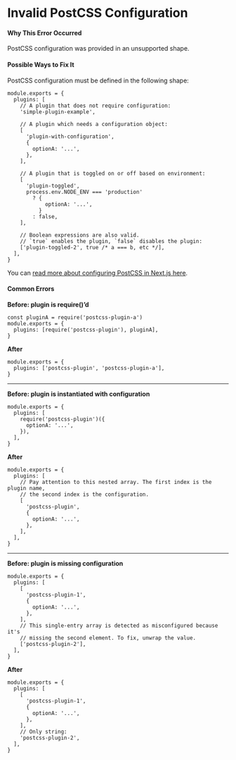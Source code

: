 Invalid PostCSS Configuration
=============================

#### Why This Error Occurred

PostCSS configuration was provided in an unsupported shape.

#### Possible Ways to Fix It

PostCSS configuration must be defined in the following shape:

    module.exports = {
      plugins: [
        // A plugin that does not require configuration:
        'simple-plugin-example',

        // A plugin which needs a configuration object:
        [
          'plugin-with-configuration',
          {
            optionA: '...',
          },
        ],

        // A plugin that is toggled on or off based on environment:
        [
          'plugin-toggled',
          process.env.NODE_ENV === 'production'
            ? {
                optionA: '...',
              }
            : false,
        ],

        // Boolean expressions are also valid.
        // `true` enables the plugin, `false` disables the plugin:
        ['plugin-toggled-2', true /* a === b, etc */],
      ],
    }

You can [read more about configuring PostCSS in Next.js here](https://nextjs.org/docs/advanced-features/customizing-postcss-config).

#### Common Errors

**Before: plugin is require()’d**

    const pluginA = require('postcss-plugin-a')
    module.exports = {
      plugins: [require('postcss-plugin'), pluginA],
    }

**After**

    module.exports = {
      plugins: ['postcss-plugin', 'postcss-plugin-a'],
    }

------------------------------------------------------------------------

**Before: plugin is instantiated with configuration**

    module.exports = {
      plugins: [
        require('postcss-plugin')({
          optionA: '...',
        }),
      ],
    }

**After**

    module.exports = {
      plugins: [
        // Pay attention to this nested array. The first index is the plugin name,
        // the second index is the configuration.
        [
          'postcss-plugin',
          {
            optionA: '...',
          },
        ],
      ],
    }

------------------------------------------------------------------------

**Before: plugin is missing configuration**

    module.exports = {
      plugins: [
        [
          'postcss-plugin-1',
          {
            optionA: '...',
          },
        ],
        // This single-entry array is detected as misconfigured because it's
        // missing the second element. To fix, unwrap the value.
        ['postcss-plugin-2'],
      ],
    }

**After**

    module.exports = {
      plugins: [
        [
          'postcss-plugin-1',
          {
            optionA: '...',
          },
        ],
        // Only string:
        'postcss-plugin-2',
      ],
    }
